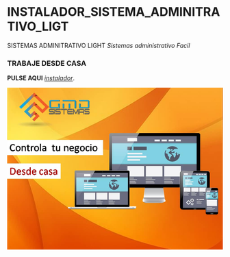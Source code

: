 # INSTALADOR_SISTEMA_ADMINITRATIVO_LIGT

SISTEMAS ADMINITRATIVO LIGHT
_Sistemas administrativo Facil_

### TRABAJE DESDE CASA

**PULSE AQUI** [ _instalador_](https://github.com/darwinuzcategui1973/INSTALADOR_SISTEMA_ADMINITRATIVO_LIGT/raw/master/INSTALADOR_Adminitrativo_Original_LIGHT.exe/ "GMD ADMINISTRATIVO").

![SISTEMA ADMINITRATIVIO GMD LIGHT](https://github.com/darwinuzcategui1973/INSTALADOR_SISTEMA_ADMINITRATIVO_LIGT/blob/master/imagen01.jpeg)
